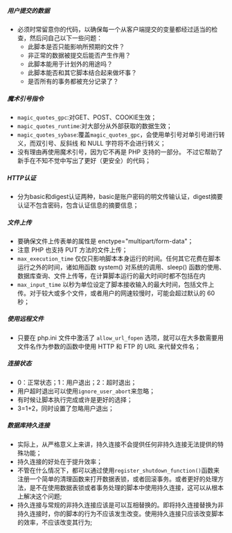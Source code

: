 ##### 用户提交的数据
- 必须时常留意你的代码，以确保每一个从客户端提交的变量都经过适当的检查，然后问自己以下一些问题：
	- 此脚本是否只能影响所预期的文件？
	- 非正常的数据被提交后能否产生作用？
	- 此脚本能用于计划外的用途吗？
	- 此脚本能否和其它脚本结合起来做坏事？
	- 是否所有的事务都被充分记录了？

##### 魔术引号指令
- `magic_quotes_gpc`:对GET、POST、COOKIE生效；
- `magic_quotes_runtime`:对大部分从外部获取的数据生效；
- `magic_quotes_sybase`:覆盖`magic_quotes_gpc`，会使用单引号对单引号进行转义，而双引号、反斜线 和 NULL 字符将不会进行转义；
- 没有理由再使用魔术引号，因为它不再是 PHP 支持的一部分。 不过它帮助了新手在不知不觉中写出了更好（更安全）的代码；

##### HTTP认证
- 分为basic和digest认证两种，basic是账户密码的明文传输认证，digest摘要认证不包含密码，包含认证信息的摘要信息；

##### 文件上传
- 要确保文件上传表单的属性是 enctype="multipart/form-data"；
- 注意 PHP 也支持 PUT 方法的文件上传；
- `max_execution_time` 仅仅只影响脚本本身运行的时间。任何其它花费在脚本运行之外的时间，诸如用函数 system() 对系统的调用、sleep() 函数的使用、数据库查询、文件上传等，在计算脚本运行的最大时间时都不包括在内
- `max_input_time` 以秒为单位设定了脚本接收输入的最大时间，包括文件上传。对于较大或多个文件，或者用户的网速较慢时，可能会超过默认的 60 秒；

##### 使用远程文件
- 只要在 php.ini 文件中激活了 `allow_url_fopen` 选项，就可以在大多数需要用文件名作为参数的函数中使用 HTTP 和 FTP 的 URL 来代替文件名；

##### 连接状态
- 0：正常状态；1：用户退出；2：超时退出；
- 用户超时退出可以使用`ignore_user_abort`来忽略；
- 有时候让脚本执行完成或许是更好的选择；
- 3=1+2，同时设置了忽略用户退出；

##### 数据库持久连接
- 实际上，从严格意义上来讲，持久连接不会提供任何非持久连接无法提供的特殊功能；
- 持久连接的好处在于提升效率；
- 不管在什么情况下，都可以通过使用`register_shutdown_function()`函数来注册一个简单的清理函数来打开数据表锁，或者回滚事务。或者更好的处理方法，是不在使用数据表锁或者事务处理的脚本中使用持久连接，这可以从根本上解决这个问题;
- 持久连接与常规的非持久连接应该是可以互相替换的。即将持久连接替换为非持久连接时，你的脚本的行为不应该发生改变。使用持久连接只应该改变脚本的效率，不应该改变其行为;